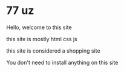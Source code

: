 # 77 uz
 
Hello, welcome to this site

this site is mostly html css js

this site is considered a shopping site

You don't need to install anything on this site
